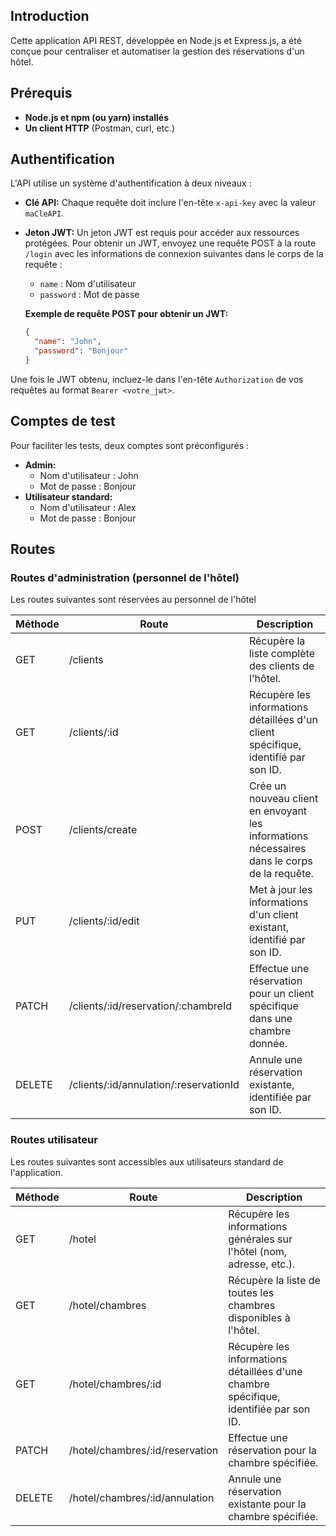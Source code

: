 
## Introduction

Cette application API REST, développée en Node.js et Express.js, a été conçue pour centraliser et automatiser la gestion des réservations d'un hôtel.

## Prérequis

* **Node.js et npm (ou yarn) installés**
* **Un client HTTP** (Postman, curl, etc.)

## Authentification

L'API utilise un système d'authentification à deux niveaux :

* **Clé API:** Chaque requête doit inclure l'en-tête `x-api-key` avec la valeur `maCleAPI`.
* **Jeton JWT:** Un jeton JWT est requis pour accéder aux ressources protégées. Pour obtenir un JWT, envoyez une requête POST à la route `/login` avec les informations de connexion suivantes dans le corps de la requête :
  * `name` : Nom d'utilisateur
  * `password` : Mot de passe

  **Exemple de requête POST pour obtenir un JWT:**
  ```json
  {
    "name": "John",
    "password": "Bonjour"
  }
Une fois le JWT obtenu, incluez-le dans l'en-tête `Authorization` de vos requêtes au format `Bearer <votre_jwt>`.

## Comptes de test

Pour faciliter les tests, deux comptes sont préconfigurés :

* **Admin:**
  * Nom d'utilisateur : John
  * Mot de passe : Bonjour
* **Utilisateur standard:**
  * Nom d'utilisateur : Alex
  * Mot de passe : Bonjour

## Routes

### Routes d'administration (personnel de l'hôtel)

Les routes suivantes sont réservées au personnel de l'hôtel

| Méthode | Route               | Description                                                                     |
|--------|---------------------|----------------------------------------------------------------------------------|
| GET    | /clients            | Récupère la liste complète des clients de l'hôtel.                                     |
| GET    | /clients/:id        | Récupère les informations détaillées d'un client spécifique, identifié par son ID. |
| POST   | /clients/create     | Crée un nouveau client en envoyant les informations nécessaires dans le corps de la requête. |
| PUT   | /clients/:id/edit   | Met à jour les informations d'un client existant, identifié par son ID.                 |
| PATCH    | /clients/:id/reservation/:chambreId | Effectue une réservation pour un client spécifique dans une chambre donnée. |
| DELETE    | /clients/:id/annulation/:reservationId | Annule une réservation existante, identifiée par son ID.                   |

### Routes utilisateur

Les routes suivantes sont accessibles aux utilisateurs standard de l'application.

| Méthode | Route               | Description                                                                     |
|--------|---------------------|----------------------------------------------------------------------------------|
| GET    | /hotel              | Récupère les informations générales sur l'hôtel (nom, adresse, etc.).                  |
| GET    | /hotel/chambres     | Récupère la liste de toutes les chambres disponibles à l'hôtel.                       |
| GET    | /hotel/chambres/:id  | Récupère les informations détaillées d'une chambre spécifique, identifiée par son ID. |
| PATCH    | /hotel/chambres/:id/reservation | Effectue une réservation pour la chambre spécifiée.                                |
| DELETE    | /hotel/chambres/:id/annulation   | Annule une réservation existante pour la chambre spécifiée.                    |